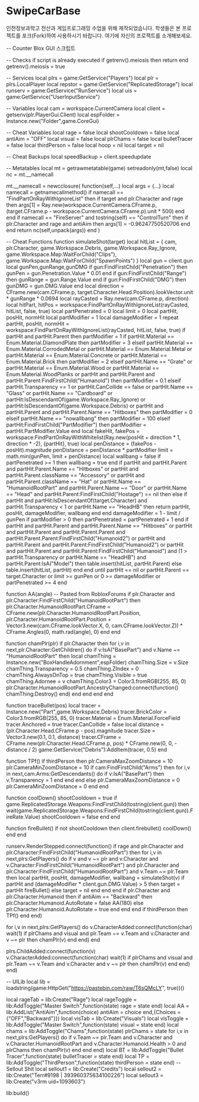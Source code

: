 # SwipeCarBase
인천정보과학고 전산과 게임프로그래밍 수업을 위해 제작되었습니다. 학생들은 본 프로젝트를 포크(Fork)하여 사용하시기 바랍니다. 
여기에 자신의 프로젝트를 소개해보세요.


-- Counter Blox GUI 스크립트

-- Checks if script is already executed
if getrenv().meiosis then
    return
end
getrenv().meiosis = true

-- Services
local plrs = game:GetService("Players")
local plr = plrs.LocalPlayer
local repstor = game:GetService("ReplicatedStorage")
local runserv = game:GetService("RunService")
local uis = game:GetService("UserInputService")

-- Variables
local cam = workspace.CurrentCamera
local client = getsenv(plr.PlayerGui.Client)
local espFolder = Instance.new("Folder",game.CoreGui)

-- Cheat Variables
local rage = false
local shootCooldown = false
local antiAim = "OFF"
local visual = false
local plrChams = false
local bulletTracer = false
local thirdPerson = false
local hoop = nil
local target = nil

-- Cheat Backups
local speedBackup = client.speedupdate

-- Metatables
local mt = getrawmetatable(game)
setreadonly(mt,false)
local nc = mt.__namecall

mt.__namecall = newcclosure(
	function(self,...)
		local args = {...}
		local namecall = getnamecallmethod()
		if namecall == "FindPartOnRayWithIgnoreList" then
			if target and plr.Character and rage then
				args[1] = Ray.new(workspace.CurrentCamera.CFrame.p, (target.CFrame.p - workspace.CurrentCamera.CFrame.p).unit * 500)
			end
		end
		if namecall == "FireServer" and tostring(self) == "ControlTurn" then
			if plr.Character and rage and antiAim then
				args[1] = -0.96247750520706
			end
		end
		return nc(self,unpack(args))
	end
)

-- Cheat Functions
function simulateShot(target)
	local hitList = {
		cam,
		plr.Character,
		game.Workspace.Debris,
		game.Workspace.Ray_Ignore,
		game.Workspace.Map:WaitForChild("Clips"),
		game.Workspace.Map:WaitForChild("SpawnPoints")
	}
	local gun = client.gun
	local gunPen,gunRange,gunDMG
	if gun:FindFirstChild("Penetration") then
		gunPen = gun.Penetration.Value * 0.01
	end
	if gun:FindFirstChild("Range") then
		gunRange = gun.Range.Value
	end
	if gun:FindFirstChild("DMG") then
		gunDMG = gun.DMG.Value
	end
	local direction = CFrame.new(cam.CFrame.p, target.Character.Head.Position).lookVector.unit * gunRange * 0.0694
	local rayCasted = Ray.new(cam.CFrame.p, direction)
	local hitPart, hitPos = workspace:FindPartOnRayWithIgnoreList(rayCasted, hitList, false, true)
	local partPenetrated = 0
	local limit = 0
	local partHit, posHit, normHit
	local partModifier = 1
	local damageModifier = 1
	repeat
		partHit, posHit, normHit = workspace:FindPartOnRayWithIgnoreList(rayCasted, hitList, false, true)
		if partHit and partHit.Parent then
			partModifier = 1
			if partHit.Material == Enum.Material.DiamondPlate then
				partModifier = 3
			elseif partHit.Material == Enum.Material.CorrodedMetal or partHit.Material == Enum.Material.Metal or partHit.Material == Enum.Material.Concrete or partHit.Material == Enum.Material.Brick then
				partModifier = 2
			elseif partHit.Name == "Grate" or partHit.Material == Enum.Material.Wood or partHit.Material == Enum.Material.WoodPlanks or partHit and partHit.Parent and partHit.Parent:FindFirstChild("Humanoid") then
				partModifier = 0.1
			elseif partHit.Transparency == 1 or partHit.CanCollide == false or partHit.Name == "Glass" or partHit.Name == "Cardboard" or partHit:IsDescendantOf(game.Workspace.Ray_Ignore) or partHit:IsDescendantOf(game.Workspace.Debris) or partHit and partHit.Parent and partHit.Parent.Name == "Hitboxes" then
				partModifier = 0
			elseif partHit.Name == "nowallbang" then
				partModifier = 100
			elseif partHit:FindFirstChild("PartModifier") then
				partModifier = partHit.PartModifier.Value
			end
			local fakeHit, fakePos = workspace:FindPartOnRayWithWhitelist(Ray.new(posHit + direction * 1, direction * -2), {partHit}, true)
			local penDistance = (fakePos - posHit).magnitude
			penDistance = penDistance * partModifier
			limit = math.min(gunPen, limit + penDistance)
			local wallbang = false
			if partPenetrated >= 1 then
				wallbang = true
			end
			if partHit and partHit.Parent and partHit.Parent.Name == "Hitboxes" or partHit and partHit.Parent.className == "Accessory" or partHit and partHit.Parent.className == "Hat" or partHit.Name == "HumanoidRootPart" and partHit.Parent.Name ~= "Door" or partHit.Name == "Head" and partHit.Parent:FindFirstChild("Hostage") == nil then
			else
				if partHit and partHit:IsDescendantOf(target.Character) and partHit.Transparency < 1 or partHit.Name == "HeadHB" then
					return partHit, posHit, damageModifier, wallbang
				end
			end
			damageModifier = 1 - limit / gunPen
			if partModifier > 0 then
				partPenetrated = partPenetrated + 1
			end
			if partHit and partHit.Parent and partHit.Parent.Name == "Hitboxes" or partHit and partHit.Parent and partHit.Parent.Parent and partHit.Parent.Parent:FindFirstChild("Humanoid2") or partHit and partHit.Parent and partHit.Parent:FindFirstChild("Humanoid2") or partHit and partHit.Parent and partHit.Parent:FindFirstChild("Humanoid") and (1 > partHit.Transparency or partHit.Name == "HeadHB") and partHit.Parent:IsA("Model") then
				table.insert(hitList, partHit.Parent)
			else
				table.insert(hitList, partHit)
			end
		end
	until partHit == nil or partHit.Parent == target.Character or limit >= gunPen or 0 >= damageModifier or partPenetrated >= 4
end

function AA(angle) -- Pasted from RobloxForums
	if plr.Character and plr.Character:FindFirstChild("HumanoidRootPart") then
		plr.Character.HumanoidRootPart.CFrame = CFrame.new(plr.Character.HumanoidRootPart.Position, plr.Character.HumanoidRootPart.Position + Vector3.new(cam.CFrame.lookVector.X, 0, cam.CFrame.lookVector.Z)) * CFrame.Angles(0, math.rad(angle), 0)
	end
end

function chamPlr(plr)
	if plr.Character then
		for i,v in next,plr.Character:GetChildren() do
			if v:IsA("BasePart") and v.Name ~= "HumanoidRootPart" then
				local chamThing = Instance.new("BoxHandleAdornment",espFolder)
				chamThing.Size = v.Size
				chamThing.Transparency = 0.5
				chamThing.ZIndex = 0
				chamThing.AlwaysOnTop = true
				chamThing.Visible = true
				chamThing.Adornee = v
				chamThing.Color3 = Color3.fromRGB(255, 85, 0)
				plr.Character.HumanoidRootPart.AncestryChanged:connect(function()
					chamThing:Destroy()
				end)
			end
		end
	end
end

function traceBullet(pos)
	local tracer = Instance.new("Part",game.Workspace.Debris)
	tracer.BrickColor = Color3.fromRGB(255, 85, 0)
	tracer.Material = Enum.Material.ForceField
	tracer.Anchored = true
	tracer.CanCollide = false
	local distance = (plr.Character.Head.CFrame.p - pos).magnitude
	tracer.Size = Vector3.new(0.1, 0.1, distance)
	tracer.CFrame = CFrame.new(plr.Character.Head.CFrame.p, pos) * CFrame.new(0, 0, -distance / 2)
	game:GetService("Debris"):AddItem(tracer, 0.5)
end

function TPf()
	if thirdPerson then
		plr.CameraMaxZoomDistance = 10
		plr.CameraMinZoomDistance = 10
		if cam:FindFirstChild("Arms") then
			for i,v in next,cam.Arms:GetDescendants() do
				if v:IsA("BasePart") then
					v.Transparency = 1
				end
			end
		end
	else
		plr.CameraMaxZoomDistance = 0
		plr.CameraMinZoomDistance = 0
	end
end

function coolDown()
	shootCooldown = true
	if game.ReplicatedStorage.Weapons:FindFirstChild(tostring(client.gun)) then
		wait(game.ReplicatedStorage.Weapons:FindFirstChild(tostring(client.gun)).FireRate.Value)
		shootCooldown = false
	end
end

function fireBullet()
	if not shootCooldown then
		client.firebullet()
		coolDown()
	end
end

runserv.RenderStepped:connect(function()
	if rage and plr.Character and plr.Character:FindFirstChild("HumanoidRootPart") then
		for i,v in next,plrs:GetPlayers() do
			if v and v ~= plr and v.Character and v.Character:FindFirstChild("HumanoidRootPart") and plr.Character and plr.Character:FindFirstChild("HumanoidRootPart") and v.Team ~= plr.Team then
				local partHit, posHit, damageModifier, wallbang = simulateShot(v)
				if partHit and (damageModifier * client.gun.DMG.Value) > 5 then
					target = partHit
					fireBullet()
				else
					target = nil
				end
			end
		end
		if plr.Character and plr.Character.Humanoid then
			if antiAim == "Backward" then
				plr.Character.Humanoid.AutoRotate = false
				AA(180)
			else
				plr.Character.Humanoid.AutoRotate = true
			end
		end
	end
	if thirdPerson then
		TPf()
	end
end)

for i,v in next,plrs:GetPlayers() do
	v.CharacterAdded:connect(function(char)
		wait(1)
		if plrChams and visual and plr.Team ~= v.Team and v.Character and v ~= plr then
			chamPlr(v)
		end
	end)
end

plrs.ChildAdded:connect(function(v)
	v.CharacterAdded:connect(function(char)
		wait(1)
		if plrChams and visual and plr.Team ~= v.Team and v.Character and v ~= plr then
			chamPlr(v)
		end
	end)
end)

-- UILib
local lib = loadstring(game:HttpGet("https://pastebin.com/raw/T6sQMcLY", true))()

local rageTab = lib:Create("Rage")
local rageToggle = lib:AddToggle("Master Switch",function(state)
	rage = state
end)
local AA = lib:AddList("AntiAim",function(choice)
	antiAim = choice
end,{Choices = {"OFF","Backward"}})
local visTab = lib:Create("Visuals")
local visToggle = lib:AddToggle("Master Switch",function(state)
	visual = state
end)
local chams = lib:AddToggle("Chams",function(state)
	plrChams = state
	for i,v in next,plrs:GetPlayers() do
		if v.Team ~= plr.Team and v.Character and v.Character.HumanoidRootPart and v.Character.Humanoid.Health > 0 and plrChams then
			chamPlr(v)
		end
	end
end)
local BT = lib:AddToggle("Bullet Tracer",function(state)
	bulletTracer = state
end)
local TP = lib:AddToggle("ThirdPerson",function(state)
	thirdPerson = state
end)
-- Sellout Shit
local sellout1 = lib:Create("Credits")
local sellout2 = lib:Create("Terr#9198 | 393960375634100226")
local sellout3 = lib:Create("v3rm uid=1093603")

lib:build()
